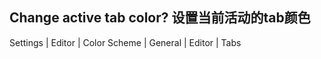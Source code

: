 ## Change active tab color? 设置当前活动的tab颜色
 Settings | Editor | Color Scheme | General | Editor | Tabs


